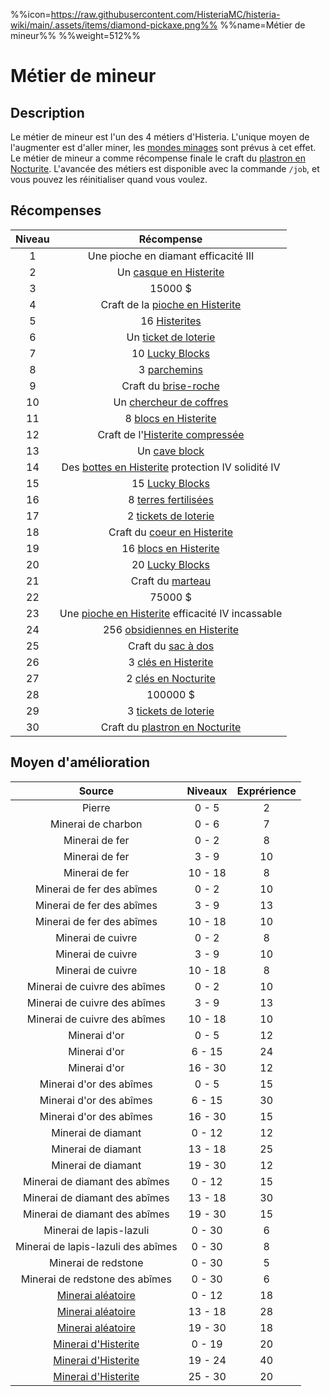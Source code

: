 %%icon=https://raw.githubusercontent.com/HisteriaMC/histeria-wiki/main/.assets/items/diamond-pickaxe.png%%
%%name=Métier de mineur%%
%%weight=512%%

# Métier de mineur
## Description
Le métier de mineur est l'un des 4 métiers d'Histeria. L'unique moyen de l'augmenter est d'aller miner, les [mondes minages](https://histeria.fr/wiki/4-gameplay/minage-servers) sont prévus à cet effet.
Le métier de mineur a comme récompense finale le craft du [plastron en Nocturite](https://histeria.fr/wiki/2-equipement/nocturite-chestplate).
L'avancée des métiers est disponible avec la commande `/job`, et vous pouvez les réinitialiser quand vous voulez.

## Récompenses

| Niveau | Récompense |
|:---:|:---:|
| 1 | Une pioche en diamant efficacité III |
| 2 | Un [casque en Histerite](https://histeria.fr/wiki/2-equipement/histerite-helmet) |
| 3 | 15000 $ |
| 4 | Craft de la [pioche en Histerite](https://histeria.fr/wiki/2-equipement/histerite-pickaxe) |
| 5 | 16 [Histerites](https://histeria.fr/wiki/1-ressources/histerite) |
| 6 | Un [ticket de loterie](https://histeria.fr/wiki/3-1-utilitaire-principal/lottery-ticket) |
| 7 | 10 [Lucky Blocks](https://histeria.fr/wiki/3-1-utilitaire-principal/lucky-block) |
| 8 | 3 [parchemins](https://histeria.fr/wiki/6-enchantements/forge-note) |
| 9 | Craft du [brise-roche](https://histeria.fr/wiki/3-1-utilitaire-principal/cobble-breaker) |
| 10 | Un [chercheur de coffres](https://histeria.fr/wiki/3-1-utilitaire-principal/chest-finder) |
| 11 | 8 [blocs en Histerite](https://histeria.fr/wiki/1-ressources/histerite-block) |
| 12 | Craft de l'[Histerite compressée](https://histeria.fr/wiki/1-ressources/histerite-compress) |
| 13 | Un [cave block](https://histeria.fr/wiki/3-1-utilitaire-principal/cave-block) |
| 14 | Des [bottes en Histerite](https://histeria.fr/wiki/2-equipement/histerite-boots) protection IV solidité IV |
| 15 | 15 [Lucky Blocks](https://histeria.fr/wiki/3-1-utilitaire-principal/lucky-block) |
| 16 | 8 [terres fertilisées](https://histeria.fr/wiki/3-3-utilitaire-base/fertilized-dirt) |
| 17 | 2 [tickets de loterie](https://histeria.fr/wiki/3-1-utilitaire-principal/lottery-ticket) |
| 18 | Craft du [coeur en Histerite](https://histeria.fr/wiki/1-ressources/histerite-core) |
| 19 | 16 [blocs en Histerite](https://histeria.fr/wiki/1-ressources/histerite-block) |
| 20 | 20 [Lucky Blocks](https://histeria.fr/wiki/3-1-utilitaire-principal/lucky-block) |
| 21 | Craft du [marteau](https://histeria.fr/wiki/2-equipement/hammer) |
| 22 | 75000 $ |
| 23 | Une [pioche en Histerite](https://histeria.fr/wiki/2-equipement/histerite-pickaxe) efficacité IV incassable |
| 24 | 256 [obsidiennes en Histerite](https://histeria.fr/wiki/3-4-utilitaire-base-claim/histerite-obsidian) |
| 25 | Craft du [sac à dos](https://histeria.fr/wiki/3-3-utilitaire-base/backpack) |
| 26 | 3 [clés en Histerite](https://histeria.fr/wiki/3-1-utilitaire-principal/histerite-key) |
| 27 | 2 [clés en Nocturite](https://histeria.fr/wiki/3-1-utilitaire-principal/nocturite-key) |
| 28 | 100000 $ |
| 29 | 3 [tickets de loterie](https://histeria.fr/wiki/3-1-utilitaire-principal/lottery-ticket) |
| 30 | Craft du [plastron en Nocturite](https://histeria.fr/wiki/2-equipement/nocturite-chestplate) |

## Moyen d'amélioration

| Source | Niveaux | Exprérience |
|:---:|:---:|:---:|
| Pierre | 0 - 5 | 2 |
| Minerai de charbon | 0 - 6 | 7 |
| Minerai de fer | 0 - 2 | 8 |
| Minerai de fer | 3 - 9 | 10 |
| Minerai de fer | 10 - 18 | 8 |
| Minerai de fer des abîmes | 0 - 2 | 10 |
| Minerai de fer des abîmes | 3 - 9 | 13 |
| Minerai de fer des abîmes | 10 - 18 | 10 |
| Minerai de cuivre | 0 - 2 | 8 |
| Minerai de cuivre | 3 - 9 | 10 |
| Minerai de cuivre | 10 - 18 | 8 |
| Minerai de cuivre des abîmes | 0 - 2 | 10 |
| Minerai de cuivre des abîmes | 3 - 9 | 13 |
| Minerai de cuivre des abîmes | 10 - 18 | 10 |
| Minerai d'or | 0 - 5 | 12 |
| Minerai d'or | 6 - 15 | 24 |
| Minerai d'or | 16 - 30 | 12 |
| Minerai d'or des abîmes | 0 - 5 | 15 |
| Minerai d'or des abîmes | 6 - 15 | 30 |
| Minerai d'or des abîmes | 16 - 30 | 15 |
| Minerai de diamant | 0 - 12 | 12 |
| Minerai de diamant | 13 - 18 | 25 |
| Minerai de diamant | 19 - 30 | 12 |
| Minerai de diamant des abîmes | 0 - 12 | 15 |
| Minerai de diamant des abîmes | 13 - 18 | 30 |
| Minerai de diamant des abîmes | 19 - 30 | 15 |
| Minerai de lapis-lazuli | 0 - 30 | 6 |
| Minerai de lapis-lazuli des abîmes | 0 - 30 | 8 |
| Minerai de redstone | 0 - 30 | 5 |
| Minerai de redstone des abîmes | 0 - 30 | 6 |
| [Minerai aléatoire](https://histeria.fr/wiki/1-ressources/random-ore) | 0 - 12 | 18 |
| [Minerai aléatoire](https://histeria.fr/wiki/1-ressources/random-ore) | 13 - 18 | 28 |
| [Minerai aléatoire](https://histeria.fr/wiki/1-ressources/random-ore) | 19 - 30 | 18 |
| [Minerai d'Histerite](https://histeria.fr/wiki/1-ressources/histerite-ore) | 0 - 19 | 20 |
| [Minerai d'Histerite](https://histeria.fr/wiki/1-ressources/histerite-ore) | 19 - 24 | 40 |
| [Minerai d'Histerite](https://histeria.fr/wiki/1-ressources/histerite-ore) | 25 - 30 | 20 |
